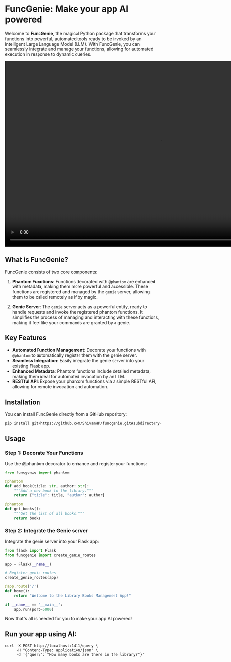 # FuncGenie: Make your app AI powered

Welcome to **FuncGenie**, the magical Python package that transforms your functions into powerful, automated tools ready to be invoked by an intelligent Large Language Model (LLM). With FuncGenie, you can seamlessly integrate and manage your functions, allowing for automated execution in response to dynamic queries.

<video width="1000" height="600" controls>
  <source src="funcgenie.mov" type="video/mp4">
  Your browser does not support the video tag.
</video>

## What is FuncGenie?

FuncGenie consists of two core components:

1. **Phantom Functions**: Functions decorated with `@phantom` are enhanced with metadata, making them more powerful and accessible. These functions are registered and managed by the `genie` server, allowing them to be called remotely as if by magic.

2. **Genie Server**: The `genie` server acts as a powerful entity, ready to handle requests and invoke the registered phantom functions. It simplifies the process of managing and interacting with these functions, making it feel like your commands are granted by a genie.

## Key Features

- **Automated Function Management**: Decorate your functions with `@phantom` to automatically register them with the genie server.
- **Seamless Integration**: Easily integrate the genie server into your existing Flask app.
- **Enhanced Metadata**: Phantom functions include detailed metadata, making them ideal for automated invocation by an LLM.
- **RESTful API**: Expose your phantom functions via a simple RESTful API, allowing for remote invocation and automation.

## Installation

You can install FuncGenie directly from a GitHub repository:

```bash
pip install git+https://github.com/ShivamHP/funcgenie.git#subdirectory=funcgenie-python
```

## Usage

### Step 1: Decorate Your Functions
Use the @phantom decorator to enhance and register your functions:
```python
from funcgenie import phantom

@phantom
def add_book(title: str, author: str):
    """Add a new book to the library."""
    return {"title": title, "author": author}

@phantom
def get_books():
    """Get the list of all books."""
    return books
```

### Step 2: Integrate the Genie server
Integrate the genie server into your Flask app:
```python
from flask import Flask
from funcgenie import create_genie_routes

app = Flask(__name__)

# Register genie routes
create_genie_routes(app)

@app.route('/')
def home():
    return "Welcome to the Library Books Management App!"

if __name__ == "__main__":
    app.run(port=5000)
```

Now that's all is needed for you to make your app AI powered!

## Run your app using AI:

```
curl -X POST http://localhost:1411/query \
     -H "Content-Type: application/json" \
     -d '{"query": "How many books are there in the library?"}'
```